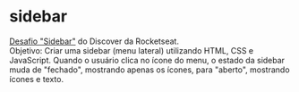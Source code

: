 # sidebar

<a href="https://app.rocketseat.com.br/discover/challenges/sidebar">Desafio "Sidebar"</a> do Discover da Rocketseat. <br>
Objetivo: Criar uma sidebar (menu lateral) utilizando HTML, CSS e JavaScript. Quando o usuário clica no ícone do menu, o estado da sidebar muda de "fechado", mostrando apenas os ícones, para "aberto", mostrando ícones e texto. <br>

